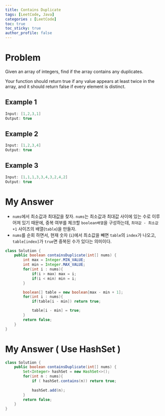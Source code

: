 ```yaml
---
title: Contains Duplicate
tags: [LeetCode, Java]
categories : [LeetCode]
toc: true
toc_sticky: true
author_profile: false
---
```


# Problem

Given an array of integers, find if the array contains any duplicates.

Your function should return true if any value appears at least twice in the array, and it should return false if every element is distinct.

## Example 1

```swift
Input: [1,2,3,1]
Output: true
```

## Example 2

```swift
Input: [1,2,3,4]
Output: true
```

## Example 3

```swift
Input: [1,1,1,3,3,4,3,2,4,2]
Output: true
```

# My Answer

* `nums`에서 최소값과 최대값을 찾자. `nums`는 최소값과 최대값 사이에 있는 수로 이루어져 있기 때문에, 중복 여부를 체크할 `boolean배열`을 구성하는데, `최대값 - 최소값 +1` 사이즈의 배열(`table`)을 만들자.
* `nums`를 순회 하면서, 현재 숫자 (`i`)에서 최소값을 빼면 `table`의 `index`가 나오고, `table[index]`가 `true`면 중복된 수가 있다는 의미이다.

```java
class Solution {
    public boolean containsDuplicate(int[] nums) {
        int max = Integer.MIN_VALUE;
        int min = Integer.MAX_VALUE;
        for(int i : nums){
            if(i > max) max = i;
            if(i < min) min = i;
        }

        boolean[] table = new boolean[max - min + 1];
        for(int i : nums){
            if(table[i - min]) return true;

            table[i - min] = true;
        }
        return false;
    }
}
```

# My Answer ( Use HashSet )

```java
class Solution {
    public boolean containsDuplicate(int[] nums) {
        Set<Integer> hashSet = new HashSet<>();          
        for(int n : nums){
            if ( hashSet.contains(n)) return true;
            
            hashSet.add(n);
        }
        return false;
    }
}
```
